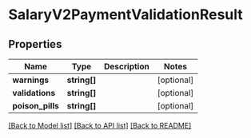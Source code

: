 # SalaryV2PaymentValidationResult

## Properties
Name | Type | Description | Notes
------------ | ------------- | ------------- | -------------
**warnings** | **string[]** |  | [optional] 
**validations** | **string[]** |  | [optional] 
**poison_pills** | **string[]** |  | [optional] 

[[Back to Model list]](../../README.md#documentation-for-models) [[Back to API list]](../../README.md#documentation-for-api-endpoints) [[Back to README]](../../README.md)

